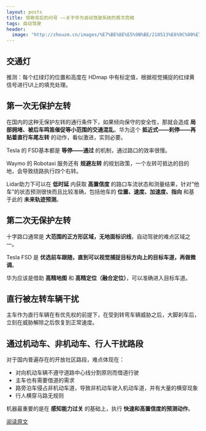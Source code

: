 ```yaml
---
layout: posts
title: 惊艳背后的问号 ——关于华为自动驾驶系统的首次亮相
tags: 自动驾驶
header: 
  image: "http://zhouzm.cn/images/%E7%BE%8E%E5%9B%BE/210513%E6%9C%80%E7%BB%88%E5%B9%BB%E6%83%B3.jpg"
---
```





## 交通灯

推测：每个红绿灯的位置和高度在 HDmap 中有标定值，根据视觉捕捉的红绿黄信号进行UI上的填充处理。



## 第一次无保护左转

在国内的这种无保护左转的通行条件下，如果倾向保守的安全性，那就会造成 **局部拥堵、被后车鸣笛催促等小范围的交通混乱**。华为这个 **抵近式——刹停——再贴着直行车尾左转** 的动作，看似激进，实则必要。

Tesla 的 FSD基本都是 **等停——通过** 的机制，通过路口的效率很慢。

Waymo 的 Robotaxi 服务还有 **规避左转** 的规划政策，一个左转可抵达的目的地，会导致绕路执行四个右转。

Lidar助力下可以在 **低时延** 内获取 **高置信度** 的路口车流状态和测量结果，针对“他车”的状态预测很快而且比较准确，包括他车的 **位置、速度、加速度、指向** 和基于此的 **未来轨迹预测**。



## 第二次无保护左转

十字路口通常是 **大范围的正方形区域，无地面标识线**，自动驾驶的难点区域之一。

Tesla FSD 是 **优选前车跟随，直到可以视觉捕捉目标方向上的目标车道，再做微调**。

华为应该是借助 **高精地图** 和 **高精定位（融合定位）**，可以准确进入目标车道。



## 直行被左转车辆干扰

主车作为直行车辆在有优先权的前提下，在受到转弯车辆威胁之后，大脚刹车后，立刻在威胁解除之后恢复到正常速度。



## 通过机动车、非机动车、行人干扰路段

对于国内普遍存在的开放社区路段，难点体现在：

* 对向机动车辆不遵守道路中心线分割原则而借道行驶
* 主车也有需要借道的需求
* 路旁泊车侵占非机动车道，导致非机动车驶入机动车道，并有大量的横穿现象
* 行人横穿马路无规则



机器最重要的是在 **感知能力过关** 的基础上，执行 **快速和高置信度的预测动作**。

[阅读原文](https://mp.weixin.qq.com/s/dj6jCY9dvSPgkiv_CykkYQ)